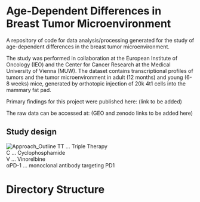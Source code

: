 # Age-Dependent Differences in Breast Tumor Microenvironment
A repository of code for data analysis/processing generated for the study of age-dependent differences in the breast tumor microenvironment.

The study was performed in collaboration at the European Institute of Oncology (IEO) and the Center for Cancer Research at the Medical University of Vienna (MUW). The dataset contains transcriptional profiles of tumors and the tumor microenvironment in adult (12 months) and young (6-8 weeks) mice, generated by orthotopic injection of 20k 4t1 cells into the mammary fat pad.

Primary findings for this project were published here: (link to be added)

The raw data can be accessed at: (GEO and zenodo links to be added here)

## Study design
![Approach_Outline](https://github.com/user-attachments/assets/d7645144-6530-48e8-9066-ed9b60b1a3c4)
TT ... Triple Therapy  
C ... Cyclophosphamide  
V ... Vinorelbine  
αPD-1 ... monoclonal antibody targeting PD1  

# Directory Structure
